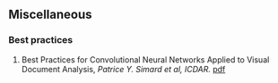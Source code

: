## Miscellaneous

### Best practices
1. Best Practices for Convolutional Neural Networks Applied to Visual Document Analysis, *Patrice Y. Simard et al, ICDAR.* [pdf](http://cognitivemedium.com/assets/rmnist/Simard.pdf)
